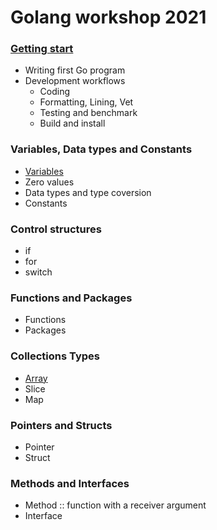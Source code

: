 # Golang workshop 2021

### [Getting start](https://github.com/up1/course-go-2021/tree/main/demo/hello)
* Writing first Go program
* Development workflows
  * Coding
  * Formatting, Lining, Vet
  * Testing and benchmark
  * Build and install

### Variables, Data types and Constants
* [Variables](https://github.com/up1/course-go-2021/tree/main/demo/variables)
* Zero values
* Data types and type coversion
* Constants

### Control structures
* if
* for
* switch

### Functions and Packages
* Functions
* Packages

### Collections Types
* [Array](https://github.com/up1/course-go-2021/tree/main/demo/array)
* Slice
* Map

### Pointers and Structs
* Pointer
* Struct

### Methods and Interfaces
* Method :: function with a receiver argument
* Interface
